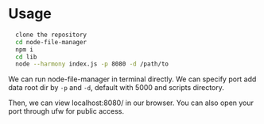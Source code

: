 
# Usage



```sh
  clone the repository
  cd node-file-manager
  npm i
  cd lib
  node --harmony index.js -p 8080 -d /path/to
```

We can run node-file-manager in terminal directly. We can specify port add data root dir by `-p` and `-d`, default with 5000 and scripts directory.

Then, we can view localhost:8080/ in our browser. You can also open your port through ufw for public access.
